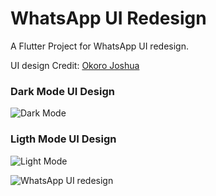 # WhatsApp UI Redesign

A Flutter Project for WhatsApp UI redesign.

UI design Credit: [Okoro Joshua](https://twitter.com/okoro__joshua/status/1185347994830430208)

### Dark Mode UI Design
![Dark Mode](https://pbs.twimg.com/media/EHMzpeHX0AEoJYW?format=jpg&name=4096x4096)

### Ligth Mode UI Design
![Light Mode](https://pbs.twimg.com/media/EHMzpeHXkAEXT3P?format=jpg&name=4096x4096)


![WhatsApp UI redesign](https://github.com/DAMMAK/WhatsAppUI/blob/master/ezgif-2-4d456c238dba.gif)
